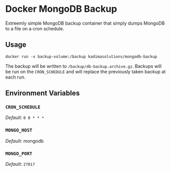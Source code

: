 # Docker MongoDB Backup

Extreemly simple MongoDB backup container that simply dumps MongoDB to a file on a cron schedule.

## Usage

```
docker run -v backup-volume:/backup kadimasolutions/mongodb-backup
```

The backup will be written to `/backup/db-backup.archive.gz`. Backups will be run on the `CRON_SCHEDULE` and will replace the previously taken backup at each run.

## Environment Variables

### `CRON_SCHEDULE`

*Default:* `0 0 * * *`

### `MONGO_HOST`

*Default:* mongodb

### `MONGO_PORT`

*Default:* `27017`

